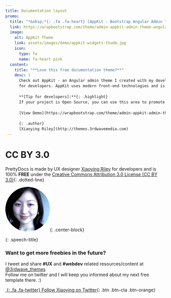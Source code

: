 ```yaml
---
title: Documentation layout
promo:
  title: "*&nbsp;*{: .fa .fa-heart} [AppKit - Bootstrap Angular Admin Theme for Developers](https://wrapbootstrap.com/theme/admin-appkit-admin-theme-angularjs-WB051SCJ1?ref=3wm)"
  link: https://wrapbootstrap.com/theme/admin-appkit-admin-theme-angularjs-WB051SCJ1?ref=3wm
  image:
    alt: AppKit Theme
    link: assets/images/demo/appkit-widgets-thumb.jpg
    icon:
      type: fa
      name: fa-heart pink
  content:
    title: "**Love this free documentation theme?**"
    desc: |
      Check out AppKit - an Angular admin theme I created with my developer friend [Tom Najdek](https://twitter.com/tnajdek)
      for developers. AppKit uses modern front-end technologies and is packed with useful components and widgets to speed up your app development.

      **[Tip for developers]:**{: .highlight}
      If your project is Open Source, you can use this area to promote your other projects or hold third party adverts like Bootstrap and FontAwesome do!

      [View Demo](https://wrapbootstrap.com/theme/admin-appkit-admin-theme-angularjs-WB051SCJ1?ref=3wm){: .btn .btn-cta}

      {: .author}
      [Xiaoying Riley](http://themes.3rdwavemedia.com)
---
```

<div class="jumbotron text-center">

# CC BY 3.0

PrettyDocs is made by UX designer [Xiaoying Riley](https://twitter.com/3rdwave_themes) for developers and is 100% **FREE**
under the [Creative Commons Attribution 3.0 License (CC BY 3.0)](http://creativecommons.org/licenses/by/3.0/){: .dotted-line}
	
 <div class="author-profile text-center">
 
[![](assets/images/demo/author-profile.png)](https://twitter.com/3rdwave_themes){: .center-block}
  
 </div>
 <div class="speech-bubble">

{: .speech-title}
### Want to get more freebies in the future?
 
I tweet and share **#UX** and **#webdev** related resources/content at [@3rdwave_themes](https://twitter.com/3rdwave_themes)<br>
Follow me on twitter and I will keep you informed about my next free template there. :)

 </div>
 <div class="list list-inline center-block">

[*&nbsp;*{: .fa .fa-twitter} Follow Xiaoying on Twitter](https://twitter.com/3rdwave_themes){: .btn .btn-cta .btn-orange}

 </div>
</div>

